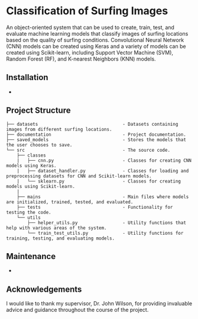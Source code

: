 # Classification of Surfing Images

An object-oriented system that can be used to create, train, test, and evaluate machine learning models that classify images of surfing locations based on the quality of surfing conditions. Convolutional Neural Network (CNN) models can be created using Keras and a variety of models can be created using Scikit-learn, including Support Vector Machine (SVM), Random Forest (RF), and K-nearest Neighbors (KNN) models.

## Installation

-

## Project Structure

```
├── datasets                                - Datasets containing images from different surfing locations.
├── documentation                           - Project documentation.
├── saved_models 	                        - Stores the models that the user chooses to save.
└── src    		   		                    - The source code.
    ├── classes
    |   ├── cnn.py                          - Classes for creating CNN models using Keras.
    |   ├── dataset_handler.py              - Classes for loading and preprocessing datasets for CNN and Scikit-learn models.
    |   └── sklearn.py                      - Classes for creating models using Scikit-learn.
    |
    ├── mains	      	                    - Main files where models are initialized, trained, tested, and evaluated.
    ├── tests	      	                    - Functionality for testing the code.
    └── utils
        ├── helper_utils.py                 - Utility functions that help with various areas of the system.
        └── train_test_utils.py             - Utility functions for training, testing, and evaluating models.
```

## Maintenance

-

## Acknowledgements

I would like to thank my supervisor, Dr. John Wilson, for providing invaluable advice and guidance throughout the course of the project.
